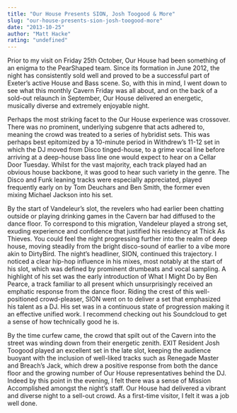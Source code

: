 ```yaml
---
title: "Our House Presents SION, Josh Toogood & More"
slug: "our-house-presents-sion-josh-toogood-more"
date: "2013-10-25"
author: "Matt Hacke"
rating: "undefined"
---
```


Prior to my visit on Friday 25th October, Our House had been something of an enigma to the PearShaped team. Since its formation in June 2012, the night has consistently sold well and proved to be a successful part of Exeter’s active House and Bass scene. So, with this in mind, I went down to see what this monthly Cavern Friday was all about, and on the back of a sold-out relaunch in September, Our House delivered an energetic, musically diverse and extremely enjoyable night.

Perhaps the most striking facet to the Our House experience was crossover. There was no prominent, underlying subgenre that acts adhered to, meaning the crowd was treated to a series of hybridist sets. This was perhaps best epitomized by a 10-minute period in Withdrew’s 11-12 set in which the DJ moved from Disco tinged-house, to a grime vocal line before arriving at a deep-house bass line one would expect to hear on a Cellar Door Tuesday. Whilst for the vast majority, each track played had an obvious house backbone, it was good to hear such variety in the genre. The Disco and Funk leaning tracks were especially appreciated, played frequently early on by Tom Deuchars and Ben Smith, the former even mixing Michael Jackson into his set.

By the start of Vandeleur’s slot, the revelers who had earlier been chatting outside or playing drinking games in the Cavern bar had diffused to the dance floor. To correspond to this migration, Vandeleur played a strong set, exuding experience and confidence that justified his residency at Thick As Thieves. You could feel the night progressing further into the realm of deep house, moving steadily from the bright disco-sound of earlier to a vibe more akin to DirtyBird. The night’s headliner, SION, continued this trajectory. I noticed a clear hip-hop influence in his mixes, most notably at the start of his slot, which was defined by prominent drumbeats and vocal sampling. A highlight of his set was the early introduction of What I Might Do by Ben Pearce, a track familiar to all present which unsurprisingly received an emphatic response from the dance floor. Riding the crest of this well-positioned crowd-pleaser, SION went on to deliver a set that emphasized his talent as a DJ. His set was in a continuous state of progression making it an effective unified work. I recommend checking out his Soundcloud to get a sense of how technically good he is.

By the time curfew came, the crowd that spilt out of the Cavern into the street was winding down from their energetic zenith. EXIT Resident Josh Toogood played an excellent set in the late slot, keeping the audience buoyant with the inclusion of well-liked tracks such as Renegade Master and Breach’s Jack, which drew a positive response from both the dance floor and the growing number of Our House representatives behind the DJ. Indeed by this point in the evening, I felt there was a sense of Mission Accomplished amongst the night’s staff. Our House had delivered a vibrant and diverse night to a sell-out crowd. As a first-time visitor, I felt it was a job well done.
